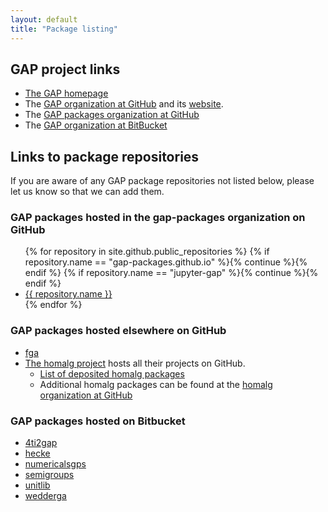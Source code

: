 ```yaml
---
layout: default
title: "Package listing"
---
```

## GAP project links

* [The GAP homepage](http://www.gap-system.org/)
* The [GAP organization at GitHub](https://github.com/gap-system) and its [website](https://gap-system.github.io).
* The [GAP packages organization at GitHub](https://github.com/gap-packages)
* The [GAP organization at BitBucket](https://bitbucket.org/gap-system/)

## Links to package repositories

If you are aware of any GAP package repositories not listed below, please
let us know so that we can add them.

### GAP packages hosted in the gap-packages organization on GitHub

<ul>
{% for repository in site.github.public_repositories %}
{% if repository.name == "gap-packages.github.io" %}{% continue %}{% endif %}
{% if repository.name == "jupyter-gap" %}{% continue %}{% endif %}
<li><a href="{{ repository.html_url }}">{{ repository.name }}</a></li>
{% endfor %}
</ul>

### GAP packages hosted elsewhere on GitHub

* [fga](https://github.com/chsievers/fga)
* [The homalg project](http://homalg-project.github.io/) hosts all their projects on GitHub.
  * [List of deposited homalg packages](http://homalg-project.github.io/homalg_project/)
  * Additional homalg packages can be found at the [homalg organization at GitHub](https://github.com/homalg-project)

### GAP packages hosted on Bitbucket

* [4ti2gap](https://bitbucket.org/gap-system/4ti2gap)
* [hecke](https://bitbucket.org/gap-system/hecke)
* [numericalsgps](https://bitbucket.org/gap-system/numericalsgps)
* [semigroups](https://bitbucket.org/james-d-mitchell/semigroups)
* [unitlib](https://bitbucket.org/gap-system/unitlib)
* [wedderga](https://bitbucket.org/gap-system/wedderga)
